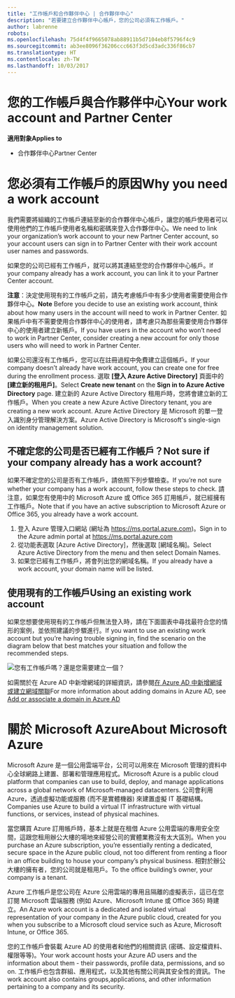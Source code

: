 ```yaml
---
title: "工作帳戶和合作夥伴中心 | 合作夥伴中心"
description: "若要建立合作夥伴中心帳戶，您的公司必須有工作帳戶。"
author: labrenne
robots: 
ms.openlocfilehash: 75d4f4f9665078ab88911b5d7104eb8f5796f4c9
ms.sourcegitcommit: ab3ee8096f36206ccc663f3d5cd3adc336f86cb7
ms.translationtype: HT
ms.contentlocale: zh-TW
ms.lasthandoff: 10/03/2017
---
```

# <a name="your-work-account-and-partner-center"></a><span data-ttu-id="e6318-103">您的工作帳戶與合作夥伴中心</span><span class="sxs-lookup"><span data-stu-id="e6318-103">Your work account and Partner Center</span></span>  

**<span data-ttu-id="e6318-104">適用對象</span><span class="sxs-lookup"><span data-stu-id="e6318-104">Applies to</span></span>**

-  <span data-ttu-id="e6318-105">合作夥伴中心</span><span class="sxs-lookup"><span data-stu-id="e6318-105">Partner Center</span></span>

# <a name="why-you-need-a-work-account"></a><span data-ttu-id="e6318-106">您必須有工作帳戶的原因</span><span class="sxs-lookup"><span data-stu-id="e6318-106">Why you need a work account</span></span>

<span data-ttu-id="e6318-107">我們需要將組織的工作帳戶連結至新的合作夥伴中心帳戶，讓您的帳戶使用者可以使用他們的工作帳戶使用者名稱和密碼來登入合作夥伴中心。</span><span class="sxs-lookup"><span data-stu-id="e6318-107">We need to link your organization’s work account to your new Partner Center account, so your account users can sign in to Partner Center with their work account user names and passwords.</span></span>

<span data-ttu-id="e6318-108">如果您的公司已經有工作帳戶，就可以將其連結至您的合作夥伴中心帳戶。</span><span class="sxs-lookup"><span data-stu-id="e6318-108">If your company already has a work account, you can link it to your Partner Center account.</span></span> 

<span data-ttu-id="e6318-109">**注意**：決定使用現有的工作帳戶之前，請先考慮帳戶中有多少使用者需要使用合作夥伴中心。</span><span class="sxs-lookup"><span data-stu-id="e6318-109">**Note** Before you decide to use an existing work account, think about how many users in the account will need to work in Partner Center.</span></span> <span data-ttu-id="e6318-110">如果帳戶中有不需要使用合作夥伴中心的使用者，請考慮只為那些需要使用合作夥伴中心的使用者建立新帳戶。</span><span class="sxs-lookup"><span data-stu-id="e6318-110">If you have users in the account who won’t need to work in Partner Center, consider creating a new account for only those users who will need to work in Partner Center.</span></span>

<span data-ttu-id="e6318-111">如果公司還沒有工作帳戶，您可以在註冊過程中免費建立這個帳戶。</span><span class="sxs-lookup"><span data-stu-id="e6318-111">If your company doesn’t already have work account, you can create one for free during the enrollment process.</span></span> <span data-ttu-id="e6318-112">選取 **\[登入 Azure Active Directory\]** 頁面中的 **\[建立新的租用戶\]**。</span><span class="sxs-lookup"><span data-stu-id="e6318-112">Select **Create new tenant** on the **Sign in to Azure Active Directory** page.</span></span> <span data-ttu-id="e6318-113">建立新的 Azure Active Directory 租用戶時，您將會建立新的工作帳戶。</span><span class="sxs-lookup"><span data-stu-id="e6318-113">When you create a new Azure Active Directory tenant, you are creating a new work account.</span></span> <span data-ttu-id="e6318-114">Azure Active Directory 是 Microsoft 的單一登入識別身分管理解決方案。</span><span class="sxs-lookup"><span data-stu-id="e6318-114">Azure Active Directory is Microsoft's single-sign on identity management solution.</span></span>

## <a name="not-sure-if-your-company-already-has-a-work-account"></a><span data-ttu-id="e6318-115">不確定您的公司是否已經有工作帳戶？</span><span class="sxs-lookup"><span data-stu-id="e6318-115">Not sure if your company already has a work account?</span></span>

<span data-ttu-id="e6318-116">如果不確定您的公司是否有工作帳戶，請依照下列步驟檢查。</span><span class="sxs-lookup"><span data-stu-id="e6318-116">If you’re not sure whether your company has a work account, follow these steps to check.</span></span> <span data-ttu-id="e6318-117">請注意，如果您有使用中的 Microsoft Azure 或 Office 365 訂用帳戶，就已經擁有工作帳戶。</span><span class="sxs-lookup"><span data-stu-id="e6318-117">Note that if you have an active subscription to Microsoft Azure or Office 365, you already have a work account.</span></span>
1.  <span data-ttu-id="e6318-118">登入 Azure 管理入口網站 (網址為 https://ms.portal.azure.com)。</span><span class="sxs-lookup"><span data-stu-id="e6318-118">Sign in to the Azure admin portal at https://ms.portal.azure.com</span></span>
2.  <span data-ttu-id="e6318-119">從功能表選取 [Azure Active Directory]，然後選取 [網域名稱]。</span><span class="sxs-lookup"><span data-stu-id="e6318-119">Select Azure Active Directory from the menu and then select Domain Names.</span></span>
3.  <span data-ttu-id="e6318-120">如果您已經有工作帳戶，將會列出您的網域名稱。</span><span class="sxs-lookup"><span data-stu-id="e6318-120">If you already have a work account, your domain name will be listed.</span></span>

## <a name="using-an-existing-work-account"></a><span data-ttu-id="e6318-121">使用現有的工作帳戶</span><span class="sxs-lookup"><span data-stu-id="e6318-121">Using an existing work account</span></span>

<span data-ttu-id="e6318-122">如果您想要使用現有的工作帳戶但無法登入時，請在下面圖表中尋找最符合您的情形的案例，並依照建議的步驟進行。</span><span class="sxs-lookup"><span data-stu-id="e6318-122">If you want to use an existing work account but you’re having trouble signing in, find the scenario on the diagram below that best matches your situation and follow the recommended steps.</span></span> 

![您有工作帳戶嗎？還是您需要建立一個？](images/onboardingAADFlow.png)

<span data-ttu-id="e6318-124">如需關於在 Azure AD 中新增網域的詳細資訊，請參閱[在 Azure AD 中新增網域或建立網域關聯](https://docs.microsoft.com/azure/active-directory/active-directory-add-domain)</span><span class="sxs-lookup"><span data-stu-id="e6318-124">For more information about adding domains in Azure AD, see [Add or associate a domain in Azure AD](https://docs.microsoft.com/azure/active-directory/active-directory-add-domain)</span></span>

# <a name="about-microsoft-azure"></a><span data-ttu-id="e6318-125">關於 Microsoft Azure</span><span class="sxs-lookup"><span data-stu-id="e6318-125">About Microsoft Azure</span></span>

<span data-ttu-id="e6318-126">Microsoft Azure 是一個公用雲端平台，公司可以用來在 Microsoft 管理的資料中心全球網路上建置、部署和管理應用程式。</span><span class="sxs-lookup"><span data-stu-id="e6318-126">Microsoft Azure is a public cloud platform that companies can use to build, deploy, and manage applications across a global network of Microsoft-managed datacenters.</span></span> <span data-ttu-id="e6318-127">公司會利用 Azure，透過虛擬功能或服務 (而不是實體機器) 來建置虛擬 IT 基礎結構。</span><span class="sxs-lookup"><span data-stu-id="e6318-127">Companies use Azure to build a virtual IT infrastructure with virtual functions, or services, instead of physical machines.</span></span> 

<span data-ttu-id="e6318-128">當您購買 Azure 訂用帳戶時，基本上就是在租借 Azure 公用雲端的專用安全空間，這跟您租用辦公大樓的場地來經營公司的實體業務沒有太大區別。</span><span class="sxs-lookup"><span data-stu-id="e6318-128">When you purchase an Azure subscription, you’re essentially renting a dedicated, secure space in the Azure public cloud, not too different from renting a floor in an office building to house your company’s physical business.</span></span> <span data-ttu-id="e6318-129">相對於辦公大樓的擁有者，您的公司就是租用戶。</span><span class="sxs-lookup"><span data-stu-id="e6318-129">To the office building’s owner, your company is a tenant.</span></span> 

<span data-ttu-id="e6318-130">Azure 工作帳戶是您公司在 Azure 公用雲端的專用且隔離的虛擬表示，這已在您訂閱 Microsoft 雲端服務 (例如 Azure、Microsoft Intune 或 Office 365) 時建立。</span><span class="sxs-lookup"><span data-stu-id="e6318-130">An Azure work account is a dedicated and isolated virtual representation of your company in the Azure public cloud, created for you when you subscribe to a Microsoft cloud service such as Azure, Microsoft Intune, or Office 365.</span></span> 

<span data-ttu-id="e6318-131">您的工作帳戶會裝載 Azure AD 的使用者和他們的相關資訊 (密碼、設定檔資料、權限等等)。</span><span class="sxs-lookup"><span data-stu-id="e6318-131">Your work account hosts your Azure AD users and the information about them - their passwords, profile data, permissions, and so on.</span></span> <span data-ttu-id="e6318-132">工作帳戶也包含群組、應用程式，以及其他有關公司與其安全性的資訊。</span><span class="sxs-lookup"><span data-stu-id="e6318-132">The work account also contains groups,applications, and other information pertaining to a company and its security.</span></span> 
